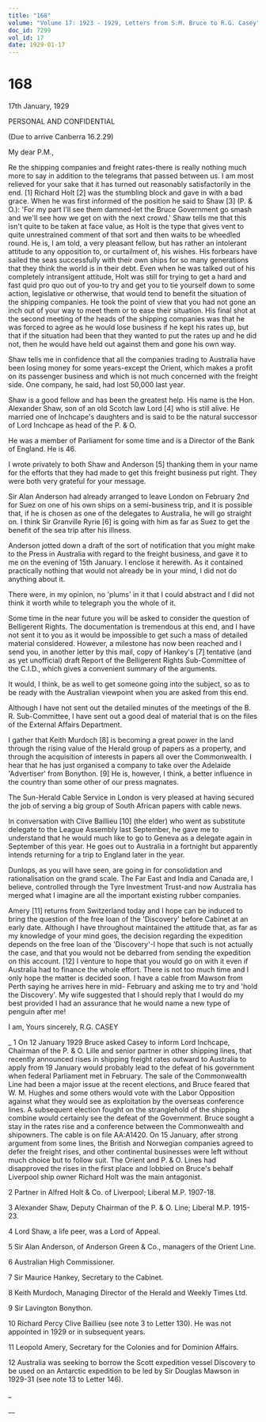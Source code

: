 ```yaml
---
title: "168"
volume: "Volume 17: 1923 - 1929, Letters from S.M. Bruce to R.G. Casey"
doc_id: 7299
vol_id: 17
date: 1929-01-17
---
```


# 168

17th January, 1929

PERSONAL AND CONFIDENTIAL

(Due to arrive Canberra 16.2.29)

My dear P.M.,

Re the shipping companies and freight rates-there is really nothing much more to say in addition to the telegrams that passed between us. I am most relieved for your sake that it has turned out reasonably satisfactorily in the end. [1] Richard Holt [2] was the stumbling block and gave in with a bad grace. When he was first informed of the position he said to Shaw [3] (P. &amp; O.): 'For my part I'll see them damned-let the Bruce Government go smash and we'll see how we get on with the next crowd.' Shaw tells me that this isn't quite to be taken at face value, as Holt is the type that gives vent to quite unrestrained comment of that sort and then waits to be wheedled round. He is, I am told, a very pleasant fellow, but has rather an intolerant attitude to any opposition to, or curtailment of, his wishes. His forbears have sailed the seas successfully with their own ships for so many generations that they think the world is in their debt. Even when he was talked out of his completely intransigent attitude, Holt was still for trying to get a hard and fast quid pro quo out of you-to try and get you to tie yourself down to some action, legislative or otherwise, that would tend to benefit the situation of the shipping companies. He took the point of view that you had not gone an inch out of your way to meet them or to ease their situation. His final shot at the second meeting of the heads of the shipping companies was that he was forced to agree as he would lose business if he kept his rates up, but that if the situation had been that they wanted to put the rates up and he did not, then he would have held out against them and gone his own way.

Shaw tells me in confidence that all the companies trading to Australia have been losing money for some years-except the Orient, which makes a profit on its passenger business and which is not much concerned with the freight side. One company, he said, had lost 50,000 last year.

Shaw is a good fellow and has been the greatest help. His name is the Hon. Alexander Shaw, son of an old Scotch law Lord [4] who is still alive. He married one of Inchcape's daughters and is said to be the natural successor of Lord Inchcape as head of the P. &amp; O.

He was a member of Parliament for some time and is a Director of the Bank of England. He is 46.

I wrote privately to both Shaw and Anderson [5] thanking them in your name for the efforts that they had made to get this freight business put right. They were both very grateful for your message.

Sir Alan Anderson had already arranged to leave London on February 2nd for Suez on one of his own ships on a semi-business trip, and it is possible that, if he is chosen as one of the delegates to Australia, he will go straight on. I think Sir Granville Ryrie [6] is going with him as far as Suez to get the benefit of the sea trip after his illness.

Anderson jotted down a draft of the sort of notification that you might make to the Press in Australia with regard to the freight business, and gave it to me on the evening of 15th January. I enclose it herewith. As it contained practically nothing that would not already be in your mind, I did not do anything about it.

There were, in my opinion, no 'plums' in it that I could abstract and I did not think it worth while to telegraph you the whole of it.

Some time in the near future you will be asked to consider the question of Belligerent Rights. The documentation is tremendous at this end, and I have not sent it to you as it would be impossible to get such a mass of detailed material considered. However, a milestone has now been reached and I send you, in another letter by this mail, copy of Hankey's [7] tentative (and as yet unofficial) draft Report of the Belligerent Rights Sub-Committee of the C.I.D., which gives a convenient summary of the arguments.

It would, I think, be as well to get someone going into the subject, so as to be ready with the Australian viewpoint when you are asked from this end.

Although I have not sent out the detailed minutes of the meetings of the B. R. Sub-Committee, I have sent out a good deal of material that is on the files of the External Affairs Department.

I gather that Keith Murdoch [8] is becoming a great power in the land through the rising value of the Herald group of papers as a property, and through the acquisition of interests in papers all over the Commonwealth. I hear that he has just organised a company to take over the Adelaide 'Advertiser' from Bonython. [9] He is, however, I think, a better influence in the country than some other of our press magnates.

The Sun-Herald Cable Service in London is very pleased at having secured the job of serving a big group of South African papers with cable news.

In conversation with Clive Baillieu [10] (the elder) who went as substitute delegate to the League Assembly last September, he gave me to understand that he would much like to go to Geneva as a delegate again in September of this year. He goes out to Australia in a fortnight but apparently intends returning for a trip to England later in the year.

Dunlops, as you will have seen, are going in for consolidation and rationalisation on the grand scale. The Far East and India and Canada are, I believe, controlled through the Tyre Investment Trust-and now Australia has merged what I imagine are all the important existing rubber companies.

Amery [11] returns from Switzerland today and I hope can be induced to bring the question of the free loan of the 'Discovery' before Cabinet at an early date. Although I have throughout maintained the attitude that, as far as my knowledge of your mind goes, the decision regarding the expedition depends on the free loan of the 'Discovery'-I hope that such is not actually the case, and that you would not be debarred from sending the expedition on this account. [12] I venture to hope that you would go on with it even if Australia had to finance the whole effort. There is not too much time and I only hope the matter is decided soon. I have a cable from Mawson from Perth saying he arrives here in mid- February and asking me to try and 'hold the Discovery'. My wife suggested that I should reply that I would do my best provided I had an assurance that he would name a new type of penguin after me!

I am, Yours sincerely, R.G. CASEY 

_ 1 On 12 January 1929 Bruce asked Casey to inform Lord Inchcape, Chairman of the P. &amp; O. Lille and senior partner in other shipping lines, that recently announced rises in shipping freight rates outward to Australia to apply from 19 January would probably lead to the defeat of his government when federal Parliament met in February. The sale of the Commonwealth Line had been a major issue at the recent elections, and Bruce feared that W. M. Hughes and some others would vote with the Labor Opposition against what they would see as exploitation by the overseas conference lines. A subsequent election fought on the stranglehold of the shipping combine would certainly see the defeat of the Government. Bruce sought a stay in the rates rise and a conference between the Commonwealth and shipowners. The cable is on file AA:A1420. On 15 January, after strong argument from some lines, the British and Norwegian companies agreed to defer the freight rises, and other continental businesses were left without much choice but to follow suit. The Orient and P. &amp; O. Lines had disapproved the rises in the first place and lobbied on Bruce's behalf Liverpool ship owner Richard Holt was the main antagonist.

2 Partner in Alfred Holt &amp; Co. of Liverpool; Liberal M.P. 1907-18.

3 Alexander Shaw, Deputy Chairman of the P. &amp; O. Line; Liberal M.P. 1915-23.

4 Lord Shaw, a life peer, was a Lord of Appeal.

5 Sir Alan Anderson, of Anderson Green &amp; Co., managers of the Orient Line.

6 Australian High Commissioner.

7 Sir Maurice Hankey, Secretary to the Cabinet.

8 Keith Murdoch, Managing Director of the Herald and Weekly Times Ltd.

9 Sir Lavington Bonython.

10 Richard Percy Clive Baillieu (see note 3 to Letter 130). He was not appointed in 1929 or in subsequent years.

11 Leopold Amery, Secretary for the Colonies and for Dominion Affairs.

12 Australia was seeking to borrow the Scott expedition vessel Discovery to be used on an Antarctic expedition to be led by Sir Douglas Mawson in 1929-31 (see note 13 to Letter 146).

_

__
